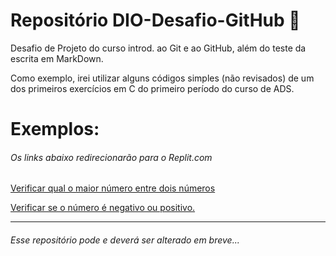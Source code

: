 # Repositório DIO-Desafio-GitHub 🙂
Desafio de Projeto do curso introd. ao Git e ao GitHub, além do teste da escrita em MarkDown.

Como exemplo, irei utilizar alguns códigos simples (não revisados) de um dos primeiros exercícios em C do primeiro período do curso de ADS.

# Exemplos: 
###### Os links abaixo redirecionarão para o Replit.com
[Verificar qual o maior número entre dois números](https://replit.com/@AndryaLuna/exercicio-1#main.c)

[Verificar se o número é negativo ou positivo.](https://replit.com/@AndryaLuna/exercicio-2#main.c)

--------------

###### Esse repositório pode e deverá ser alterado em breve...
